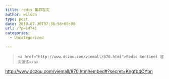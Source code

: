```yaml
---
title: redis 集群容灾
author: wiloon
type: post
date: 2019-07-30T07:38:56+00:00
url: /?p=14741
categories:
  - Uncategorized

---
```

<blockquote class="wp-embedded-content" data-secret="Kngfb4CYbn">
  
    <a href="http://www.dczou.com/viemall/870.html">Redis Sentinel 容灾演练</a>
  
</blockquote>

http://www.dczou.com/viemall/870.html/embed#?secret=Kngfb4CYbn